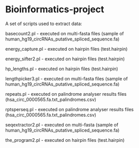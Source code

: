 # Bioinformatics-project
A set of scripts used to extract data:

basecount2.pl - executed on multi-fasta files (sample of human_hg19_circRNAs_putative_spliced_sequence.fa)

energy_capture.pl - executed on hairpin files (test.hairpin)

energy_sifter2.pl - executed on hairpin files (test.hairpin)

hp_lengths.pl - executed on hairpin files (test.hairpin)

lengthpicker3.pl - executed on multi-fasta files (sample of human_hg19_circRNAs_putative_spliced_sequence.fa)

repeats.pl - executed on palindrome analyser results files (hsa_circ_0000565.fa.txt_palindromes.csv)

rptsperseq.pl - executed on palindrome analyser results files (hsa_circ_0000565.fa.txt_palindromes.csv)

seqextractor2.pl - executed on multi-fasta (sample of human_hg19_circRNAs_putative_spliced_sequence.fa)

the_program2.pl - executed on hairpin files (test.hairpin)

